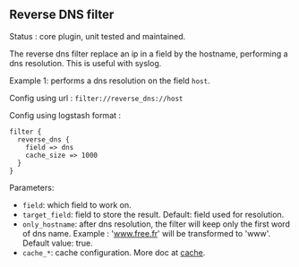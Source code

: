 Reverse DNS filter
---

Status : core plugin, unit tested and maintained.

The reverse dns filter replace an ip in a field by the hostname, performing a dns resolution. This is useful with syslog.

Example 1: performs a dns resolution on the field ``host``.

Config using url : ``filter://reverse_dns://host``

Config using logstash format :
````
filter {
  reverse_dns {
    field => dns
    cache_size => 1000
  }
}
````

Parameters:

* ``field``: which field to work on.
* ``target_field``: field to store the result. Default: field used for resolution.
* ``only_hostname``: after dns resolution, the filter will keep only the first word of dns name. Example : 'www.free.fr' will be transformed to 'www'. Default value: true.
* ``cache_*``: cache configuration. More doc at [cache](../cache.md).